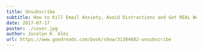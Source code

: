 ```yaml
---
title: Unsubscribe
subtitle: How to Kill Email Anxiety, Avoid Distractions and Get REAL Work Done
date: 2017-07-17
poster: ./cover.jpg
author: Jocelyn K. Glei
url: https://www.goodreads.com/book/show/31304682-unsubscribe
---
```

